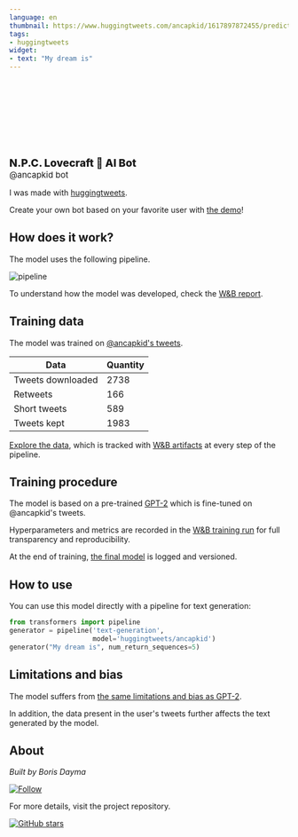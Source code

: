 ```yaml
---
language: en
thumbnail: https://www.huggingtweets.com/ancapkid/1617897872455/predictions.png
tags:
- huggingtweets
widget:
- text: "My dream is"
---
```


<div>
<div style="width: 132px; height:132px; border-radius: 50%; background-size: cover; background-image: url('https://pbs.twimg.com/profile_images/1364764641633701889/wk_YVSbd_400x400.jpg')">
</div>
<div style="margin-top: 8px; font-size: 19px; font-weight: 800">N.P.C. Lovecraft 🤖 AI Bot </div>
<div style="font-size: 15px">@ancapkid bot</div>
</div>

I was made with [huggingtweets](https://github.com/borisdayma/huggingtweets).

Create your own bot based on your favorite user with [the demo](https://colab.research.google.com/github/borisdayma/huggingtweets/blob/master/huggingtweets-demo.ipynb)!

## How does it work?

The model uses the following pipeline.

![pipeline](https://github.com/borisdayma/huggingtweets/blob/master/img/pipeline.png?raw=true)

To understand how the model was developed, check the [W&B report](https://wandb.ai/wandb/huggingtweets/reports/HuggingTweets-Train-a-Model-to-Generate-Tweets--VmlldzoxMTY5MjI).

## Training data

The model was trained on [@ancapkid's tweets](https://twitter.com/ancapkid).

| Data | Quantity |
| --- | --- |
| Tweets downloaded | 2738 |
| Retweets | 166 |
| Short tweets | 589 |
| Tweets kept | 1983 |

[Explore the data](https://wandb.ai/wandb/huggingtweets/runs/1to3139m/artifacts), which is tracked with [W&B artifacts](https://docs.wandb.com/artifacts) at every step of the pipeline.

## Training procedure

The model is based on a pre-trained [GPT-2](https://huggingface.co/gpt2) which is fine-tuned on @ancapkid's tweets.

Hyperparameters and metrics are recorded in the [W&B training run](https://wandb.ai/wandb/huggingtweets/runs/27sth5f2) for full transparency and reproducibility.

At the end of training, [the final model](https://wandb.ai/wandb/huggingtweets/runs/27sth5f2/artifacts) is logged and versioned.

## How to use

You can use this model directly with a pipeline for text generation:

```python
from transformers import pipeline
generator = pipeline('text-generation',
                     model='huggingtweets/ancapkid')
generator("My dream is", num_return_sequences=5)
```

## Limitations and bias

The model suffers from [the same limitations and bias as GPT-2](https://huggingface.co/gpt2#limitations-and-bias).

In addition, the data present in the user's tweets further affects the text generated by the model.

## About

*Built by Boris Dayma*

[![Follow](https://img.shields.io/twitter/follow/borisdayma?style=social)](https://twitter.com/intent/follow?screen_name=borisdayma)

For more details, visit the project repository.

[![GitHub stars](https://img.shields.io/github/stars/borisdayma/huggingtweets?style=social)](https://github.com/borisdayma/huggingtweets)
